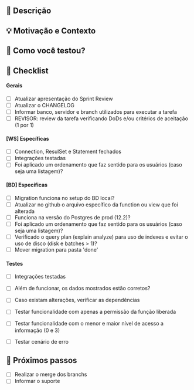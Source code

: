 ## :scroll: Descrição
<!--- Descreva suas mudanças em detalhes -->


## :bulb: Motivação e Contexto
<!--- Por que essa mudança é necessária? Que problema ela resolve? -->

## :green_heart: Como você testou?


## :pencil: Checklist
<!--- Coloque um `x` nos boxes que se aplicam -->
#### Gerais
- [ ] Atualizar apresentação do Sprint Review
- [ ] Atualizar o CHANGELOG
- [ ] Informar banco, servidor e branch utilizados para executar a tarefa
- [ ] REVISOR: review da tarefa verificando DoDs e/ou critérios de aceitação (1 por 1)

#### [WS] Específicas
- [ ] Connection, ResulSet e Statement fechados
- [ ] Integrações testadas
- [ ] Foi aplicado um ordenamento que faz sentido para os usuários (caso seja uma listagem)?

#### [BD] Específicas
- [ ] Migration funciona no setup do BD local?
- [ ] Atualizar no github o arquivo específico da function ou view que foi alterada
- [ ] Funciona na versão do Postgres de prod (12.2)?
- [ ] Foi aplicado um ordenamento que faz sentido para os usuários (caso seja uma listagem)?
- [ ] Verificado o query plan (explain analyze) para uso de indexes e evitar o uso de disco (disk e batches > 1)?
- [ ] Mover migration para pasta 'done'

#### Testes
- [ ] Integrações testadas
- [ ] Além de funcionar, os dados mostrados estão corretos?
- [ ] Caso existam alterações, verificar as dependências
- [ ] Testar funcionalidade com apenas a permissão da função liberada
- [ ] Testar funcionalidade com o menor e maior nível de acesso a informação (0 e 3)
- [ ] Testar cenário de erro


## :crystal_ball: Próximos passos
- [ ] Realizar o merge dos branchs
- [ ] Informar o suporte
